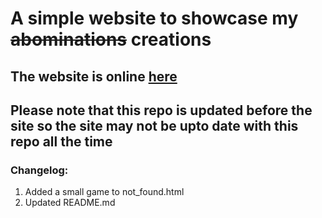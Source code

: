 # A simple website to showcase my ~~abominations~~ creations
## The website is online <a href="https://devzalanwastaken.neocities.org/">here</a><br>
## Please note that this repo is updated before the site so the site may not be upto date with this repo all the time
### Changelog:
1. Added a small game to not_found.html
2. Updated README.md
